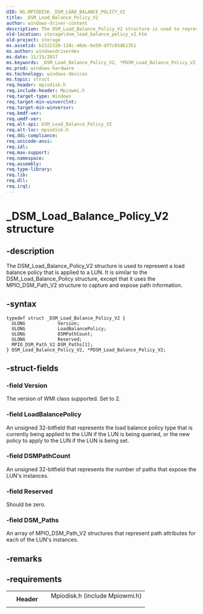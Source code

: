 ```yaml
---
UID: NS.MPIODISK._DSM_LOAD_BALANCE_POLICY_V2
title: _DSM_Load_Balance_Policy_V2
author: windows-driver-content
description: The DSM_Load_Balance_Policy_V2 structure is used to represent a load balance policy that is applied to a LUN.
old-location: storage\dsm_load_balance_policy_v2.htm
old-project: storage
ms.assetid: b1522320-110c-46dc-be50-df7c05d61351
ms.author: windowsdriverdev
ms.date: 11/15/2017
ms.keywords: _DSM_Load_Balance_Policy_V2, *PDSM_Load_Balance_Policy_V2, DSM_Load_Balance_Policy_V2
ms.prod: windows-hardware
ms.technology: windows-devices
ms.topic: struct
req.header: mpiodisk.h
req.include-header: Mpiowmi.h
req.target-type: Windows
req.target-min-winverclnt: 
req.target-min-winversvr: 
req.kmdf-ver: 
req.umdf-ver: 
req.alt-api: DSM_Load_Balance_Policy_V2
req.alt-loc: mpiodisk.h
req.ddi-compliance: 
req.unicode-ansi: 
req.idl: 
req.max-support: 
req.namespace: 
req.assembly: 
req.type-library: 
req.lib: 
req.dll: 
req.irql: 
---
```


# _DSM_Load_Balance_Policy_V2 structure



## -description
The DSM_Load_Balance_Policy_V2 structure is used to represent a load balance policy that is applied to a LUN. It is similar to the DSM_Load_Balance_Policy structure, except that it uses the MPIO_DSM_Path_V2 structure to capture and expose path information.


## -syntax

````
typedef struct _DSM_Load_Balance_Policy_V2 {
  ULONG            Version;
  ULONG            LoadBalancePolicy;
  ULONG            DSMPathCount;
  ULONG            Reserved;
  MPIO_DSM_Path_V2 DSM_Paths[1];
} DSM_Load_Balance_Policy_V2, *PDSM_Load_Balance_Policy_V2;
````


## -struct-fields

### -field Version

The version of WMI class supported. Set to 2.

### -field LoadBalancePolicy

An unsigned 32-bitfield that represents the load balance policy type that is currently being applied to the LUN if the LUN is being queried, or the new policy to apply to the LUN if the LUN is being set.

### -field DSMPathCount

An unsigned 32-bitfield that represents the number of paths that expose the LUN's instances.

### -field Reserved

Should be zero.

### -field DSM_Paths

An array of MPIO_DSM_Path_V2 structures that represent path attributes for each of the LUN's instances.

## -remarks


## -requirements
<table>
<tr>
<th width="30%">
Header
</th>
<td width="70%">
<dl>
<dt>Mpiodisk.h (include Mpiowmi.h)</dt>
</dl>
</td>
</tr>
</table>